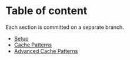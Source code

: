 # Table of content

Each section is committed on a separate branch.

 - [Setup](./00_SETUP.md)
 - [Cache Patterns](./01_CACHE_PATTERNS.md)
 - [Advanced Cache Patterns](02_ADVANCED_CACHE_PATTERNS.md)
